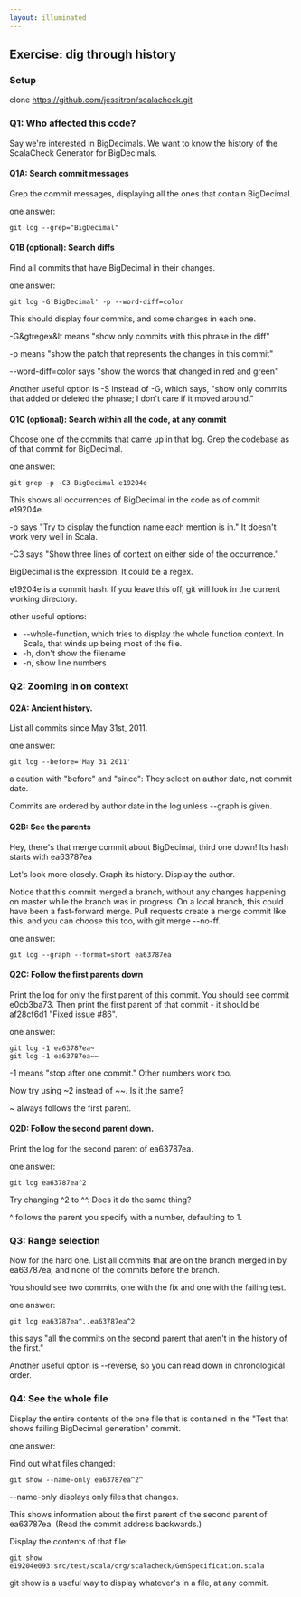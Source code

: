 ```yaml
---
layout: illuminated
---
```


## Exercise: dig through history

### Setup
clone https://github.com/jessitron/scalacheck.git

### Q1: Who affected this code?
Say we're interested in BigDecimals. We want to know
the history of the ScalaCheck Generator for BigDecimals.

#### Q1A: Search commit messages

Grep the commit messages, displaying all the ones that contain
BigDecimal.

one answer:

    git log --grep="BigDecimal"

#### Q1B (optional): Search diffs

Find all commits that have BigDecimal in their changes.

one answer:

    git log -G'BigDecimal' -p --word-diff=color

This should display four commits, and some changes in each one.

-G&gtregex&lt means "show only commits with this phrase in the diff"

-p means "show the patch that represents the changes in this commit"

--word-diff=color says "show the words that changed in red and
green"

Another useful option is -S instead of -G, which says, "show only
commits that added or deleted the phrase; I don't care if it moved
around."

#### Q1C (optional): Search within all the code, at any commit

Choose one of the commits that came up in that log. Grep the codebase as
of that commit for BigDecimal.

one answer:

    git grep -p -C3 BigDecimal e19204e

This shows all occurrences of BigDecimal in the code as of commit
e19204e.

-p says "Try to display the function name each mention is in." It
doesn't work very well in Scala.

-C3 says "Show three lines of context on either side of the occurrence."

BigDecimal is the expression. It could be a regex.

e19204e is a commit hash. If you leave this off, git will look in the
current working directory.

other useful options:
* --whole-function, which tries to display the whole function context. In Scala, that winds up being most of the file.
* -h, don't show the filename
* -n, show line numbers

### Q2: Zooming in on context

#### Q2A: Ancient history.
List all commits since May 31st, 2011.

one answer:

    git log --before='May 31 2011'

a caution with "before" and "since": They select on author date, not
commit date.

Commits are ordered by author date in the log unless --graph is given.

#### Q2B: See the parents

Hey, there's that merge commit about BigDecimal, third one down! Its
hash starts with ea63787ea

Let's look more closely. Graph its history. Display the author.

Notice that this commit merged a branch, without any changes happening
on master while the branch was in progress. On a local branch, this
could have been a fast-forward merge. Pull requests create a merge
commit like this, and you can choose this too, with git merge --no-ff.

one answer:

    git log --graph --format=short ea63787ea


#### Q2C: Follow the first parents down

Print the log for only the first parent of this commit. You should see
commit e0cb3ba73. Then print the first parent of that commit - it
should be af28cf6d1 "Fixed issue #86".

one answer:

    git log -1 ea63787ea~
    git log -1 ea63787ea~~

-1 means "stop after one commit." Other numbers work too.

Now try using ~2 instead of ~~. Is it the same?

~ always follows the first parent.

#### Q2D: Follow the second parent down.

Print the log for the second parent of ea63787ea.

one answer:

    git log ea63787ea^2

Try changing ^2 to ^^. Does it do the same thing?

^ follows the parent you specify with a number, defaulting to 1.

### Q3: Range selection

Now for the hard one. List all commits that are on the branch merged in
by ea63787ea, and none of the commits before the branch.

You should see two commits, one with the fix and one with the failing
test.

one answer:

    git log ea63787ea^..ea63787ea^2

this says "all the commits on the second parent that aren't in the
history of the first."

Another useful option is --reverse, so you can read down in
chronological order.

### Q4: See the whole file

Display the entire contents of the one file that is contained in the
"Test that shows failing BigDecimal generation" commit.

one answer:

Find out what files changed:

    git show --name-only ea63787ea^2^

--name-only displays only files that changes.

This shows information about the first parent of the second parent of
ea63787ea. (Read the commit address backwards.)

Display the contents of that file:

    git show e19204e093:src/test/scala/org/scalacheck/GenSpecification.scala

git show is a useful way to display whatever's in a file, at any commit.







